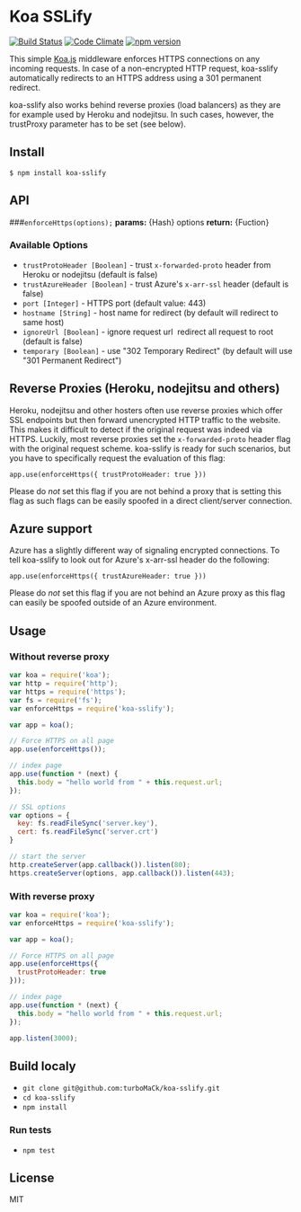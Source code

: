 # Koa SSLify
[![Build Status](https://travis-ci.org/turboMaCk/koa-sslify.svg)](https://travis-ci.org/turboMaCk/koa-sslify)
[![Code Climate](https://codeclimate.com/github/turboMaCk/koa-sslify/badges/gpa.svg)](https://codeclimate.com/github/turboMaCk/koa-sslify)
[![npm version](https://badge.fury.io/js/koa-sslify.svg)](https://badge.fury.io/js/koa-sslify)

This simple [Koa.js](http://koajs.com/) middleware enforces HTTPS connections on any incoming requests.
In case of a non-encrypted HTTP request, koa-sslify automatically redirects to an HTTPS address using a 301 permanent redirect.

koa-sslify also works behind reverse proxies (load balancers) as they are for example used by Heroku and nodejitsu.
In such cases, however, the trustProxy parameter has to be set (see below).

## Install
```
$ npm install koa-sslify
```

## API

###`enforceHttps(options);`
**params:** {Hash} options
**return:** {Fuction}

### Available Options
* `trustProtoHeader [Boolean]` - trust `x-forwarded-proto` header from Heroku or nodejitsu (default is false)
* `trustAzureHeader [Boolean]` - trust Azure's `x-arr-ssl` header (default is false)
* `port [Integer]` - HTTPS port (default value: 443)
* `hostname [String]` - host name for redirect (by default will redirect to same host)
* `ignoreUrl [Boolean]` - ignore request url ­ redirect all request to root (default is false)
* `temporary [Boolean]` - use "302 Temporary Redirect" (by default will use "301 Permanent Redirect")

## Reverse Proxies (Heroku, nodejitsu and others)

Heroku, nodejitsu and other hosters often use reverse proxies which offer SSL endpoints but then forward unencrypted HTTP traffic to the website. This makes it difficult to detect if the original request was indeed via HTTPS. Luckily, most reverse proxies set the `x-forwarded-proto` header flag with the original request scheme. koa-sslify is ready for such scenarios, but you have to specifically request the evaluation of this flag:

`app.use(enforceHttps({
  trustProtoHeader: true
}))`

Please do *not* set this flag if you are not behind a proxy that is setting this flag as such flags can be easily spoofed in a direct client/server connection.

## Azure support

Azure has a slightly different way of signaling encrypted connections. To tell koa-sslify to look out for Azure's x-arr-ssl header do the following:

`app.use(enforceHttps({
  trustAzureHeader: true
}))`

Please do *not* set this flag if you are not behind an Azure proxy as this flag can easily be spoofed outside of an Azure environment.

## Usage

### Without reverse proxy
```javascript
var koa = require('koa');
var http = require('http');
var https = require('https');
var fs = require('fs');
var enforceHttps = require('koa-sslify');

var app = koa();

// Force HTTPS on all page
app.use(enforceHttps());

// index page
app.use(function * (next) {
  this.body = "hello world from " + this.request.url;
});

// SSL options
var options = {
  key: fs.readFileSync('server.key'),
  cert: fs.readFileSync('server.crt')
}

// start the server
http.createServer(app.callback()).listen(80);
https.createServer(options, app.callback()).listen(443);
```

### With reverse proxy
```javascript
var koa = require('koa');
var enforceHttps = require('koa-sslify');

var app = koa();

// Force HTTPS on all page
app.use(enforceHttps({
  trustProtoHeader: true
}));

// index page
app.use(function * (next) {
  this.body = "hello world from " + this.request.url;
});

app.listen(3000);
```

## Build localy
- `git clone git@github.com:turboMaCk/koa-sslify.git`
- `cd koa-sslify`
- `npm install`

### Run tests
- `npm test`

## License
MIT
